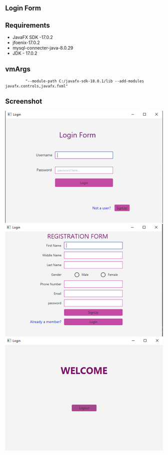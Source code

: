 ## Login Form


## Requirements
- JavaFX SDK -17.0.2
- jfoenix-17.0.2
- mysql-connecter-java-8.0.29
- JDK - 17.0.2

## vmArgs
             "--module-path C:/javafx-sdk-18.0.1/lib --add-modules javafx.controls,javafx.fxml"
## Screenshot
<img src="Screenshot/Annotation 2022-05-14 113703.png">
<img src="Screenshot/Annotation 2022-05-14 105350.png">
<img src="Screenshot/Annotation 2022-05-14 105626.png">
